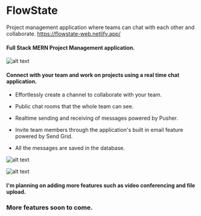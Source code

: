 # FlowState
Project management application where teams can chat with each other and collaborate.
https://flowstate-web.netlify.app/

#### Full Stack MERN Project Management application.

![alt text](https://i.imgur.com/XyWK9ME.png)

#### Connect with your team and work on projects using a real time chat application.

* Effortlessly create a channel to collaborate with your team.

* Public chat rooms that the whole team can see.

* Realtime sending and receiving of messages powered by Pusher.

* Invite team members through the application's built in email feature powered by Send Grid.

* All the messages are saved in the database.

![alt text](https://i.imgur.com/TcqMyva.png)

![alt text](https://i.imgur.com/WrtGRwO.png)

#### I'm planning on adding more features such as video conferencing and file upload.

### More features soon to come.
